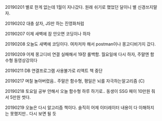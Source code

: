 20190201 별로 한게 없는데 1월이 지나갔다. 원래 쉬기로 했었던 달이니 별 신경쓰지말자.

20190202 대충 살자, JS만 하는 진영화처럼

20190207 이제 새벽에 잠 안오면 코딩이나 하자

20190208 오늘도 새벽에 코딩이다. 여차저차 해서 postman이나 몽고디비가지 갔다. 

20190209 어제 몽고디비 연결 실패해서 19장 롤백함. 월요일에 다시 하자, 주말엔 함수형 동영상강의다

20190211 DB 연결프로그램 사용불가로 리액트 책 중단 

20190217 며칠 놀아버렸음.. 주말은 함수형, 평일은 뇌를 자극하는알고리즘 (C)

20190218 토요일 공부 안해서 오늘 함수형 하루 하기로.. 동생이 SSG 페이 10만원 줘서 5만원 썻다.

20190219 오늘은 다시 알고리즘 책이다. 솔직히 어제 이터레이터 내용이 다 이해하지는 못했지만.. 다시 보면 될 듯
